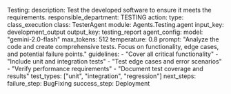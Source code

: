 






  Testing:
    description: Test the developed software to ensure it meets the requirements.
    responsible_department: TESTING
    action:
      type: class_execution
      class: TesterAgent
      module: Agents.Testing.agent
      input_key: development_output
      output_key: testing_report
      agent_config:
        model: "gemini-2.0-flash"
        max_tokens: 512
        temperature: 0.8
        prompt: "Analyze the code and create comprehensive tests. Focus on functionality, edge cases, and potential failure points."
        guidelines:
          - "Cover all critical functionality"
          - "Include unit and integration tests"
          - "Test edge cases and error scenarios"
          - "Verify performance requirements"
          - "Document test coverage and results"
        test_types: ["unit", "integration", "regression"]
    next_steps:
      failure_step: BugFixing
      success_step: Deployment